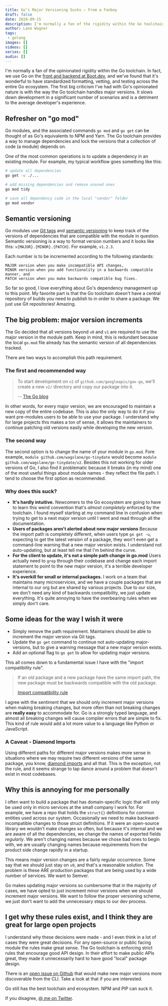 ```yaml
---
title: Go’s Major Versioning Sucks – From a Fanboy
draft: false
date: 2020-09-15
description: I'm normally a fan of the rigidity within the Go toolchain
author: Lane Wagner
tags:
 - golang
images: []
videos: []
series: []
audio: []
---
```


I'm normally a fan of the opinionated rigidity within the Go toolchain. In fact, we use Go on the [front and backend at Boot.dev](https://boot.dev), and we've found that it's wonderful to have standardized formatting, vetting, and testing across the entire Go ecosystem. The first big criticism I've had with Go's opinionated nature is with the way the Go toolchain handles major versions. It slows down development in a significant number of scenarios and is a detriment to the average developer's experience.

## Refresher on "go mod"

Go modules, and the associated commands `go mod` and `go get` can be thought of as Go's equivalents to NPM and Yarn. The Go toolchain provides a way to manage dependencies and lock the versions that a collection of code (a module) depends on.

One of the most common operations is to update a dependency in an existing module. For example, my typical workflow goes something like this:

```bash
# update all dependencies
go get -u ./...

# add missing dependencies and remove unused ones
go mod tidy

# save all dependency code in the local "vendor" folder
go mod vendor
```

## Semantic versioning

Go modules use [Git tags](https://git-scm.com/book/en/v2/Git-Basics-Tagging) and [semantic versioning](https://semver.org/) to keep track of the versions of dependencies that are compatible with the module in question. Semantic versioning is a way to format version numbers and it looks like this: `v{MAJOR}.{MINOR}.{PATCH}`. For example, `v1.2.3`.

Each number is to be incremented according to the following standards:

```
MAJOR version when you make incompatible API changes,
MINOR version when you add functionality in a backwards compatible manner, and
PATCH version when you make backwards compatible bug fixes.
```

So far so good, I love everything about Go's dependency management up to this point. My favorite part is that the Go toolchain doesn't have a central repository of builds you need to publish to in order to share a package. We just use Git repositories! Amazing.

## The big problem: major version increments

The Go decided that all versions beyond `v0` and `v1` are required to use the major version in the module path. Keep in mind, this is redundant because the local `go.mod` file already has the semantic version of all dependencies tracked. 

There are two ways to accomplish this path requirement.

### The first and recommended way

> To start development on `v2` of `github.com/googleapis/gax-go`, we'll create a new `v2/` directory and copy our package into it.
>
> -- [The Go blog](https://blog.golang.org/v2-go-modules#TOC_4.)

In other words, for every major version, we are encouraged to maintain a new copy of the entire codebase. This is also the only way to do it if you want pre-modules users to be able to use your package. I understand why for large projects this makes a ton of sense, it allows the maintainers to continue patching old versions easily while developing the new version.

### The second way

The second option is to change the name of your module in `go.mod`. Fore example, `module github.com/wagslane/go-tinydate` would become `module github.com/wagslane/go-tinydate/v2`. Besides this not working for older versions of Go, I also find it problematic because it breaks (in my mind) one of the most useful things about module names - they reflect the file path. I tend to choose the first option as recommended.

### Why does this suck?

* **It's hardly intuitive.** Newcomers to the Go ecosystem are going to have to learn this weird convention that's *almost completely* enforced by the toolchain. I found myself starting at my command line in confusion when trying to get to a next major version until I went and read through all the documentation.
* **Users of packages aren't alerted about new major versions** Because the import path is completely different, when users type `go get -u`, expecting to get the latest version of a package, they won't even get a command-line warning that a new major version exists. I understand not auto-updating, but at least tell me that I'm behind the curve.
* **For the client to update, it's not a simple path change in go.mod** Users actually need to `grep` through their codebase and change each import statement to point to the new major version, it's a terrible developer experience.
* **It's overkill for small or internal packages.** I work on a team that maintains many microservices, and we have a couple packages that are internal to our org but are shared by various projects. Due to our size, we don't need any kind of backwards compatibility, we just update everything. It's quite annoying to have the overbearing rules when we simply don't care.

## Some ideas for the way I wish it were

* Simply remove the path requirement. Maintainers should be able to increment the major version via Git tags.
* Update the `go get` command to continue not auto-updating major-versions, but to give a warning message that a new major version exists.
* Add an optional flag to `go get` to allow for updating major versions.

This all comes down to a fundamental issue I have with the "import compatibility rule".

> If an old package and a new package have the same import path, the new package must be backwards compatible with the old package.
> 
> [Import compatibility rule](https://research.swtch.com/vgo-import)

I agree with the sentiment that we should only increment major versions when making breaking changes, but more often than not breaking changes are **really easy** to accommodate for. Go is a strongly typed language, and almost all breaking changes will cause compiler errors that are simple to fix. This kind of rule would add a lot more value to a language like Python or JavaScript.

### A Caveat - Diamond Imports

Using different paths for different major versions makes more sense in situations where we may require two different versions of the same package, you know, [diamond imports](https://research.swtch.com/vgo-import#dependency_story) and all that. This is the exception, not the rule, and it seems strange to tap dance around a problem that doesn't exist in most codebases.

## Why this is annoying for me personally

I often want to build a package that has domain-specific logic that will only be used only in micro services at the small company I work for. For example, we have a repo that holds the `struct{}` definitions for common entities used across our system. Occasionally we need to make backward-incompatible changes to those struct definitions. If it were an open-source library we wouldn't make changes so often, but because it's internal and we are aware of all the dependencies, we change the names of exported fields _regularly_. We aren't changing names because we chose bad ones to begin with, we are usually changing names because requirements from the product side change rapidly in a startup.

This means major version changes are a fairly regular occurrence. Some say that we should just stay on `v0`, and that's a reasonable solution. The problem is these ARE production packages that are being used by a wide number of services. We want to Semver.

Go makes updating major versions so cumbersome that in the majority of cases, we have opted to just increment minor versions when we should increment major versions. We want to follow the proper versioning scheme, we just don't want to add the unnecessary steps to our dev process.

## I get why these rules exist, and I think they are great for large open projects

I understand why these decisions were made - and I even think in a lot of cases they were great decisions. For any open-source or public facing module the rules make great sense. The Go toolchain is enforcing strict rules that encourage good API design. In their effort to make public APIs great, they made it unnecessarily hard to have good "local" package design.

There is an [open issue on Github](https://github.com/golang/go/issues/40323) that would make new major versions more discoverable from the CLI. Take a look at that if you are interested.

Go still has the best toolchain and ecosystem. NPM and PIP can suck it.

If you disagree, [@ me on Twitter](https://twitter.com/wagslane).
